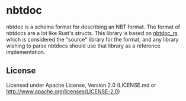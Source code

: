 # nbtdoc
nbtdoc is a schema format for describing an NBT format. The format of nbtdocs are a lot like Rust's structs. 
This library is based on [nbtdoc_rs](https://github.com/MrYurihi/nbtdoc-rs]) which is considered the "source" library for the format, and any library wishing to parse nbtdocs should use that library as a reference implementation.

## License
Licensed under
Apache License, Version 2.0 (LICENSE.md or http://www.apache.org/licenses/LICENSE-2.0)
